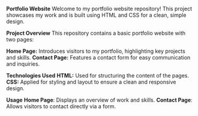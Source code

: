 **Portfolio Website**
Welcome to my portfolio website repository! This project showcases my work and is built using HTML and CSS for a clean, simple design.

**Project Overview**
This repository contains a basic portfolio website with two pages:

**Home Page:** 
Introduces visitors to my portfolio, highlighting key projects and skills.
**Contact Page:**
Features a contact form for easy communication and inquiries.

**Technologies Used**
**HTML:** Used for structuring the content of the pages.
**CSS:** Applied for styling and layout to ensure a clean and responsive design.

**Usage**
**Home Page**: Displays an overview of work and skills.
**Contact Page**: Allows visitors to contact directly via a form.
